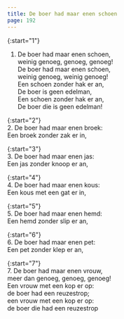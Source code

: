 ```yaml
---
title: De boer had maar enen schoen
page: 192
---  
```



{:start="1"}  
1. De boer had maar enen schoen,  
weinig genoeg, genoeg, genoeg!  
De boer had maar enen schoen,  
weinig genoeg, weinig genoeg!  
Een schoen zonder hak er an,  
De boer is geen edelman,  
Een schoen zonder hak er an,  
De boer die is geen edelman!  


{:start="2"}  
2. De boer had maar enen broek:  
Een broek zonder zak er in,  


{:start="3"}  
3. De boer had maar enen jas:  
Een jas zonder knoop er an,  


{:start="4"}  
4. De boer had maar enen kous:  
Een kous met een gat er in,  


{:start="5"}  
5. De boer had maar enen hemd:  
Een hemd zonder slip er an,  


{:start="6"}  
6. De boer had maar enen pet:  
Een pet zonder klep er an,  


{:start="7"}  
7. De boer had maar enen vrouw,  
meer dan genoeg, genoeg, genoeg!  
Een vrouw met een kop er op:  
de boer had een reuzestrop;  
een vrouw met een kop er op:  
de boer die had een reuzestrop  